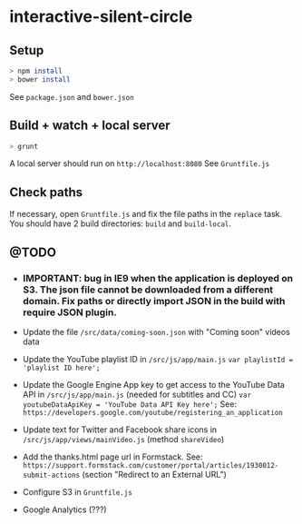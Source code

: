 # interactive-silent-circle


## Setup

```bash
> npm install
> bower install
```
See ```package.json``` and ```bower.json```


## Build + watch + local server

```bash
> grunt
```

A local server should run on ```http://localhost:8080```
See ```Gruntfile.js```


## Check paths

If necessary, open ```Gruntfile.js``` and fix the file paths in the ```replace``` task.
You should have 2 build directories: ```build``` and ```build-local```.

## @TODO

- ### IMPORTANT: bug in IE9 when the application is deployed on S3. The json file cannot be downloaded from a different domain. Fix paths or directly import JSON in the build with require JSON plugin.

- Update the file ```/src/data/coming-soon.json``` with "Coming soon" videos data

- Update the YouTube playlist ID in ```/src/js/app/main.js```
```var playlistId = 'playlist ID here';```


- Update the Google Engine App key to get access to the YouTube Data API in ```/src/js/app/main.js``` (needed for subtitles and CC)
```var youtubeDataApiKey = 'YouTube Data API Key here';```
See: ```https://developers.google.com/youtube/registering_an_application```


- Update text for Twitter and Facebook share icons in ```/src/js/app/views/mainVideo.js``` (method ```shareVideo```)

- Add the thanks.html page url in Formstack.
See: ```https://support.formstack.com/customer/portal/articles/1930012-submit-actions``` (section "Redirect to an External URL")


- Configure S3 in ```Gruntfile.js```


- Google Analytics (???)

